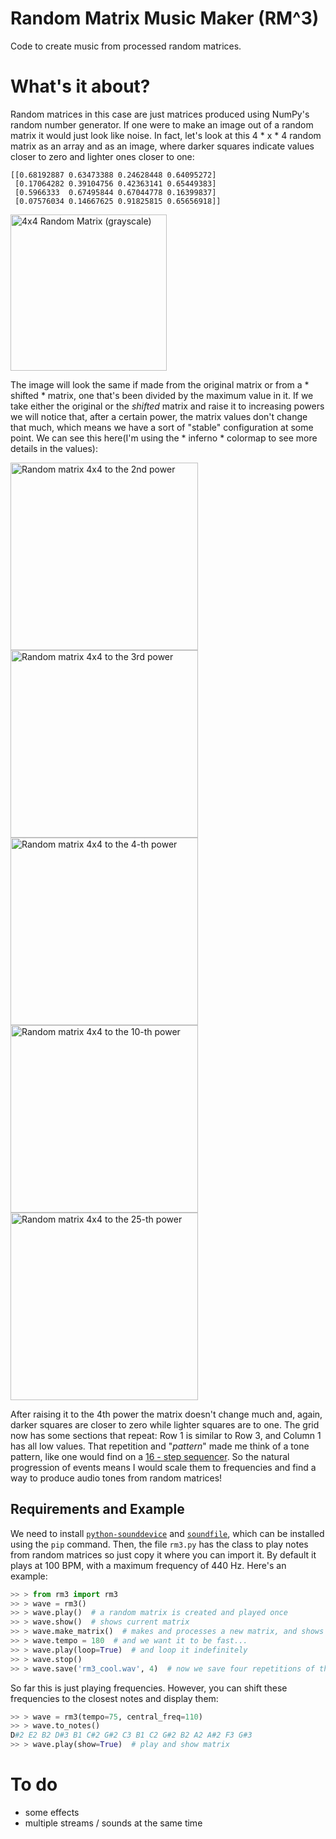 # Random Matrix Music Maker (RM^3)

Code to create music from processed random matrices.

# What's it about?

Random matrices in this case are just matrices produced using NumPy's random number generator. If one were to make an image out of a random matrix it would just look like noise. In fact, let's look at this 4 * x * 4 random matrix as an array and as an image, where darker squares indicate values closer to zero and lighter ones closer to one:

```
[[0.68192887 0.63473388 0.24628448 0.64095272]
 [0.17064282 0.39104756 0.42363141 0.65449383]
 [0.5966333  0.67495844 0.67044778 0.16399837]
 [0.07576034 0.14667625 0.91825815 0.65656918]]
```

<img src = "https://user-images.githubusercontent.com/13749006/77688552-a6979f00-6f76-11ea-9714-e585a0063769.png" height = "250" title = "4x4 Random Matrix (grayscale)" >


The image will look the same if made from the original matrix or from a * shifted * matrix, one that's been divided by the maximum value in it. If we take either the original or the *shifted* matrix and raise it to increasing powers we will notice that, after a certain power, the matrix values don't change that much, which means we have a sort of "stable" configuration at some point. We can see this here(I'm using the * inferno * colormap to see more details in the values):

<img src = "https://user-images.githubusercontent.com/13749006/77688641-cf1f9900-6f76-11ea-8231-56a2597c91c1.png" height = "300" title = "Random matrix 4x4 to the 2nd power" > <img src = "https://user-images.githubusercontent.com/13749006/77688690-e2caff80-6f76-11ea-854b-b8b18e40d0df.png" height = "300" title = "Random matrix 4x4 to the 3rd power" > <img src = "https://user-images.githubusercontent.com/13749006/77688752-f8402980-6f76-11ea-9f4c-08614d5a6a26.png" height = "300" title = "Random matrix 4x4 to the 4-th power" > <img src = "https://user-images.githubusercontent.com/13749006/77688790-01c99180-6f77-11ea-9213-759b9bf5abb1.png" height = "300" title = "Random matrix 4x4 to the 10-th power" > <img src = "https://user-images.githubusercontent.com/13749006/77688830-127a0780-6f77-11ea-838a-9d646f298da1.png" height = "300" title = "Random matrix 4x4 to the 25-th power" >


After raising it to the 4th power the matrix doesn't change much and, again, darker squares are closer to zero while lighter squares are to one. The grid now has some sections that repeat: Row 1 is similar to Row 3, and Column 1 has all low values. That repetition and "*pattern*" made me think of a tone pattern, like one would find on a [16 - step sequencer](https://www.youtube.com/watch?v=BVHJWTX_gIo). So the natural progression of events means I would scale them to frequencies and find a way to produce audio tones from random matrices!


## Requirements and Example

We need to install [`python-sounddevice`](https://python-sounddevice.readthedocs.io) and [`soundfile`](https://pysoundfile.readthedocs.io), which can be installed using the `pip` command. Then, the file `rm3.py` has the class to play notes from random matrices so just copy it where you can import it. By default it plays at 100 BPM, with a maximum frequency of 440 Hz. Here's an example:

```python
>> > from rm3 import rm3
>> > wave = rm3()
>> > wave.play()  # a random matrix is created and played once
>> > wave.show()  # shows current matrix
>> > wave.make_matrix()  # makes and processes a new matrix, and shows it...
>> > wave.tempo = 180  # and we want it to be fast...
>> > wave.play(loop=True)  # and loop it indefinitely
>> > wave.stop()
>> > wave.save('rm3_cool.wav', 4)  # now we save four repetitions of the sound
```

So far this is just playing frequencies. However, you can shift these frequencies to the closest notes and display them:
```python
>> > wave = rm3(tempo=75, central_freq=110)
>> > wave.to_notes()
D#2 E2 B2 D#3 B1 C#2 G#2 C3 B1 C2 G#2 B2 A2 A#2 F3 G#3
>> > wave.play(show=True)  # play and show matrix
```

# To do
* some effects
* multiple streams / sounds at the same time
